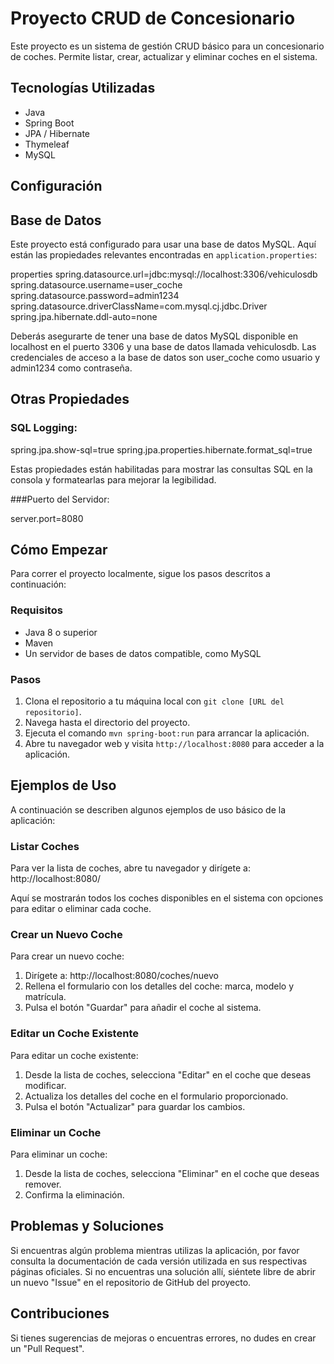 # Proyecto CRUD de Concesionario

Este proyecto es un sistema de gestión CRUD básico para un concesionario de coches. Permite listar, crear, actualizar y eliminar coches en el sistema.

## Tecnologías Utilizadas
- Java
- Spring Boot
- JPA / Hibernate
- Thymeleaf
- MySQL

## Configuración
## Base de Datos
Este proyecto está configurado para usar una base de datos MySQL. Aquí están las propiedades relevantes encontradas en `application.properties`:

properties
spring.datasource.url=jdbc:mysql://localhost:3306/vehiculosdb
spring.datasource.username=user_coche
spring.datasource.password=admin1234
spring.datasource.driverClassName=com.mysql.cj.jdbc.Driver
spring.jpa.hibernate.ddl-auto=none

Deberás asegurarte de tener una base de datos MySQL disponible en localhost en el puerto 3306 y una base de datos llamada vehiculosdb. Las credenciales de acceso a la base de datos son user_coche como usuario y admin1234 como contraseña.

## Otras Propiedades

### SQL Logging:

spring.jpa.show-sql=true
spring.jpa.properties.hibernate.format_sql=true

Estas propiedades están habilitadas para mostrar las consultas SQL en la consola y formatearlas para mejorar la legibilidad.

###Puerto del Servidor:

server.port=8080

## Cómo Empezar
Para correr el proyecto localmente, sigue los pasos descritos a continuación:

### Requisitos
- Java 8 o superior
- Maven
- Un servidor de bases de datos compatible, como MySQL

### Pasos
1. Clona el repositorio a tu máquina local con `git clone [URL del repositorio]`.
2. Navega hasta el directorio del proyecto.
3. Ejecuta el comando `mvn spring-boot:run` para arrancar la aplicación.
4. Abre tu navegador web y visita `http://localhost:8080` para acceder a la aplicación.

## Ejemplos de Uso
A continuación se describen algunos ejemplos de uso básico de la aplicación:

### Listar Coches
Para ver la lista de coches, abre tu navegador y dirígete a: http://localhost:8080/

Aquí se mostrarán todos los coches disponibles en el sistema con opciones para editar o eliminar cada coche.

### Crear un Nuevo Coche
Para crear un nuevo coche:
1. Dirígete a: http://localhost:8080/coches/nuevo
2. Rellena el formulario con los detalles del coche: marca, modelo y matrícula.
3. Pulsa el botón "Guardar" para añadir el coche al sistema.

### Editar un Coche Existente
Para editar un coche existente:
1. Desde la lista de coches, selecciona "Editar" en el coche que deseas modificar.
2. Actualiza los detalles del coche en el formulario proporcionado.
3. Pulsa el botón "Actualizar" para guardar los cambios.

### Eliminar un Coche
Para eliminar un coche:
1. Desde la lista de coches, selecciona "Eliminar" en el coche que deseas remover.
2. Confirma la eliminación.


## Problemas y Soluciones
Si encuentras algún problema mientras utilizas la aplicación, por favor consulta la documentación de cada versión utilizada en sus respectivas páginas oficiales. Si no encuentras una solución allí, siéntete libre de abrir un nuevo "Issue" en el repositorio de GitHub del proyecto.

## Contribuciones
Si tienes sugerencias de mejoras o encuentras errores, no dudes en crear un "Pull Request".

